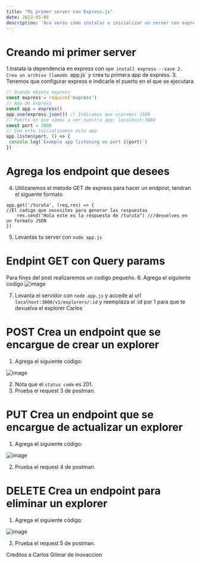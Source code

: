 ```yaml
---
title: "Mi primer server con Express.js"
date: 2022-05-08
description: 'Aca veras como instalar e inicializar un server con express en JS'
---
```



# Creando mi primer server

1.Instala la dependencia en express con `npm install express --save
2. Crea un archivo llamado `app.js` y crea tu primera app de express.
3. Tenemos que configurar express e indicarle el puerto en el que se ejecutara
```js
// Usando objeto express
const express = require('express')
// App de Express
const app = express()
app.use(express.json()) // Indicamos que usaremos JSON
// Puerto en que vamos a ver nuestra app: localhost:3000
const port = 3000
// Con esto inicializamos esta app
app.listen(port, () => {
 console.log(`Example app listening on port ${port}`)
})
```
# Agrega los endpoint que desees

4. Utilizaremos el metodo GET de express para hacer un endpost, tendran el siguente formato

```
app.get('/turuta', (req,res) => {
//El codigo que necesites para generar las respuestas
    res.send("Hola este es la respuesta de /turuta") ///devuelves en un formato JSON
})
```

5. Levantas tu server con `node app.js`

# Endpint GET con Query params
Para fines del post realizaremos un codigo pequeño.
6. Agrega el siguiente codigo
![image](https://user-images.githubusercontent.com/99489937/167313484-cc764554-b021-4ab2-8493-8b3e4a6e22b6.png)

7. Levanta el servidor con `node app.js` y accede al url `localhost:3000/v1/explorers/:id` y reemplaza el :id por 1 para que te devuelva el explorer Carlos

# POST Crea un endpoint que se encargue de crear un explorer 

1. Agrega el siguiente código:

![image](https://user-images.githubusercontent.com/17634377/163704695-c4c3c9dc-4922-4db1-acc1-f550562bafb6.png)

2. Nota que el `status code` es 201.
3. Prueba el request 3 de postman.

# PUT Crea un endpoint que se encargue de actualizar un explorer

1. Agrega el siguiente código:

![image](https://user-images.githubusercontent.com/17634377/163704739-d2d44eff-499f-46be-bc8f-4ddcc4d3abbb.png)

2. Prueba el request 4 de postman.

# DELETE Crea un endpoint para eliminar un explorer

1. Agrega el siguiente código:

![image](https://user-images.githubusercontent.com/17634377/163704760-fa8d67d4-bd16-489e-940e-dd5703b3eafa.png)

2. Prueba el request 5 de postman.

Creditos a Carlos Gilmar de Inovaccion
